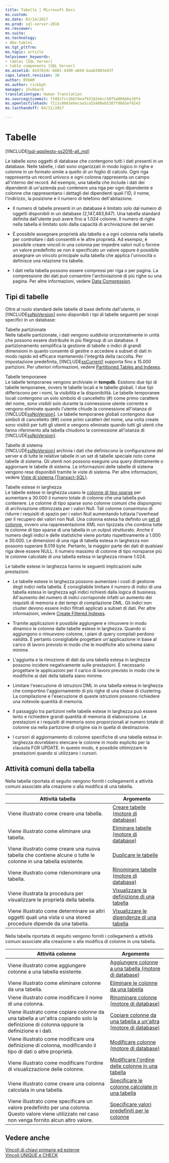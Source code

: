 ```yaml
---
title: Tabelle | Microsoft Docs
ms.custom: 
ms.date: 03/14/2017
ms.prod: sql-server-2016
ms.reviewer: 
ms.suite: 
ms.technology:
- dbe-tables
ms.tgt_pltfrm: 
ms.topic: article
helpviewer_keywords:
- tables [SQL Server]
- table components [SQL Server]
ms.assetid: 82d7819c-b801-4309-a849-baa63083e83f
caps.latest.revision: 30
author: BYHAM
ms.author: rickbyh
manager: jhubbard
translationtype: Human Translation
ms.sourcegitcommit: f3481fcc2bb74eaf93182e6cc58f5a06666e10f4
ms.openlocfilehash: 7111c0043ebecaa5ca55480eb530ffd665ef4243
ms.lasthandoff: 04/11/2017

---
```

# <a name="tables"></a>Tabelle
[!INCLUDE[tsql-appliesto-ss2016-all_md](../../includes/tsql-appliesto-ss2016-all-md.md)]

  Le tabelle sono oggetti di database che contengono tutti i dati presenti in un database. Nelle tabelle, i dati sono organizzati in modo logico in righe e colonne in un formato simile a quello di un foglio di calcolo. Ogni riga rappresenta un record univoco e ogni colonna rappresenta un campo all'interno del record. Ad esempio, una tabella che include i dati dei dipendenti di un'azienda può contenere una riga per ogni dipendente e colonne che rappresentano i dettagli dei dipendenti quali l'ID, il nome, l'indirizzo, la posizione e il numero di telefono dell'abitazione.  
  
-   Il numero di tabelle presenti in un database è limitato solo dal numero di oggetti disponibili in un database (2,147,483,647). Una tabella standard definita dall'utente può avere fino a 1.024 colonne. Il numero di righe nella tabella è limitato solo dalla capacità di archiviazione del server.  
  
-   È possibile assegnare proprietà alla tabella e a ogni colonna nella tabella per controllare i dati consentiti e le altre proprietà. Ad esempio, è possibile creare vincoli in una colonna per impedire valori null o fornire un valore predefinito se non è specificato un valore oppure è possibile assegnare un vincolo principale sulla tabella che applica l'univocità o definisce una relazione tra tabelle.  
  
-   I dati nella tabella possono essere compressi per riga o per pagina. La compressione dei dati può consentire l'archiviazione di più righe su una pagina. Per altre informazioni, vedere [Data Compression](../../relational-databases/data-compression/data-compression.md).  
  
## <a name="types-of-tables"></a>Tipi di tabelle  
 Oltre al ruolo standard delle tabelle di base definite dall'utente, in [!INCLUDE[ssNoVersion](../../includes/ssnoversion-md.md)] sono disponibili i tipi di tabelle seguenti per scopi specifici in un database:  
  
 Tabelle partizionate  
 Nelle tabelle partizionate, i dati vengono suddivisi orizzontalmente in unità che possono essere distribuite in più filegroup di un database. Il partizionamento semplifica la gestione di tabelle o indici di grandi dimensioni in quanto consente di gestire o accedere a subset di dati in modo rapido ed efficace mantenendo l'integrità della raccolta. Per impostazione predefinita, [!INCLUDE[ssCurrent](../../includes/sscurrent-md.md)] supporta fino a 15.000 partizioni. Per ulteriori informazioni, vedere [Partitioned Tables and Indexes](../../relational-databases/partitions/partitioned-tables-and-indexes.md).  
  
 Tabelle temporanee  
 Le tabelle temporanee vengono archiviate in **tempdb**. Esistono due tipi di tabelle temporanee, ovvero le tabelle locali e le tabelle globali. I due tipi differiscono per i nomi, la visibilità e la disponibilità. Le tabelle temporanee locali contengono un solo simbolo di cancelletto (#) come primo carattere del nome, sono visibili solo durante la connessione utente corrente e vengono eliminate quando l'utente chiude la connessione all'istanza di [!INCLUDE[ssNoVersion](../../includes/ssnoversion-md.md)]. Le tabelle temporanee globali contengono due simboli di cancelletto (##) come primi caratteri del nome, una volta create sono visibili per tutti gli utenti e vengono eliminate quando tutti gli utenti che fanno riferimento alla tabella chiudono la connessione all'istanza di [!INCLUDE[ssNoVersion](../../includes/ssnoversion-md.md)].  
  
 Tabelle di sistema  
 [!INCLUDE[ssNoVersion](../../includes/ssnoversion-md.md)] archivia i dati che definiscono la configurazione del server e di tutte le relative tabelle in un set di tabelle speciale noto come tabelle di sistema. Gli utenti non possono eseguire una query direttamente o aggiornare le tabelle di sistema. Le informazioni delle tabelle di sistema vengono rese disponibili tramite le viste di sistema. Per altre informazioni, vedere [Viste di sistema &#40;Transact-SQL&#41;](http://msdn.microsoft.com/library/35a6161d-7f43-4e00-bcd3-3091f2015e90).  
  
 Tabelle estese in larghezza  
 Le tabelle estese in larghezza usano le [colonne di tipo sparse](../../relational-databases/tables/use-sparse-columns.md) per aumentare a 30.000 il numero totale di colonne che una tabella può contenere. Le colonne di tipo sparse sono colonne comuni che dispongono di archiviazione ottimizzata per i valori Null. Tali colonne consentono di ridurre i requisiti di spazio per i valori Null aumentando tuttavia l'overhead per il recupero dei valori non Null. Una colonna estesa ha definito un [set di colonne](../../relational-databases/tables/use-column-sets.md), ovvero una rappresentazione XML non tipizzata che combina tutte le colonne di tipo sparse di una tabella in un output strutturato. Anche il numero degli indici e delle statistiche viene portato rispettivamente a 1.000 e 30.000. Le dimensioni di una riga di tabella estesa in larghezza non possono superare 8.019 byte. Pertanto, la maggior parte dei dati di qualsiasi riga deve essere NULL. Il numero massimo di colonne di tipo nonsparse più le colonne calcolate di una tabella estesa in larghezza rimane 1.024.  
  
 Le tabelle estese in larghezza hanno le seguenti implicazioni sulle prestazioni.  
  
-   Le tabelle estese in larghezza possono aumentare i costi di gestione degli indici nella tabella. È consigliabile limitare il numero di indici di una tabella estesa in larghezza agli indici richiesti dalla logica di business. All'aumento del numero di indici corrisponde infatti un aumento dei requisiti di memoria e dei tempi di compilazione DML. Gli indici non cluster devono essere indici filtrati applicati a subset di dati. Per altre informazioni, vedere [Create Filtered Indexes](../../relational-databases/indexes/create-filtered-indexes.md).  
  
-   Tramite applicazioni è possibile aggiungere e rimuovere in modo dinamico le colonne dalle tabelle estese in larghezza. Quando si aggiungono o rimuovono colonne, i piani di query compilati perdono validità. È pertanto consigliabile progettare un'applicazione in base al carico di lavoro previsto in modo che le modifiche allo schema siano minime.  
  
-   L'aggiunta e la rimozione di dati da una tabella estesa in larghezza possono incidere negativamente sulle prestazioni. È necessario progettare le applicazioni per il carico di lavoro previsto in modo che le modifiche ai dati della tabella siano minime.  
  
-   Limitare l'esecuzione di istruzioni DML in una tabella estesa in larghezza che comportino l'aggiornamento di più righe di una chiave di clustering. La compilazione e l'esecuzione di queste istruzioni possono richiedere una notevole quantità di memoria.  
  
-   Il passaggio tra partizioni nelle tabelle estese in larghezza può essere lento e richiedere grandi quantità di memoria di elaborazione. Le prestazioni e i requisiti di memoria sono proporzionali al numero totale di colonne sia nella partizione di origine sia in quella di destinazione.  
  
-   I cursori di aggiornamento di colonne specifiche di una tabella estesa in larghezza dovrebbero elencare le colonne in modo esplicito per la clausola FOR UPDATE. In questo modo, è possibile ottimizzare le prestazioni quando si utilizzano i cursori.  
  
## <a name="common-table-tasks"></a>Attività comuni della tabella  
 Nella tabella riportata di seguito vengono forniti i collegamenti a attività comuni associate alla creazione o alla modifica di una tabella.  
  
|Attività tabella|Argomento|  
|-----------------|-----------|  
|Viene illustrato come creare una tabella.|[Creare tabelle &#40;motore di database&#41;](../../relational-databases/tables/create-tables-database-engine.md)|  
|Viene illustrato come eliminare una tabella.|[Eliminare tabelle &#40;motore di database&#41;](../../relational-databases/tables/delete-tables-database-engine.md)|  
|Viene illustrato come creare una nuova tabella che contiene alcune o tutte le colonne in una tabella esistente.|[Duplicare le tabelle](../../relational-databases/tables/duplicate-tables.md)|  
|Viene illustrato come ridenominare una tabella.|[Rinominare tabelle &#40;motore di database&#41;](../../relational-databases/tables/rename-tables-database-engine.md)|  
|Viene illustrata la procedura per visualizzare le proprietà della tabella.|[Visualizzare la definizione di una tabella](../../relational-databases/tables/view-the-table-definition.md)|  
|Viene illustrato come determinare se altri oggetti quali una vista o una stored procedure dipende da una tabella.|[Visualizzare le dipendenze di una tabella](../../relational-databases/tables/view-the-dependencies-of-a-table.md)|  
  
 Nella tabella riportata di seguito vengono forniti i collegamenti a attività comuni associate alla creazione o alla modifica di colonne in una tabella.  
  
|Attività colonne|Argomento|  
|------------------|-----------|  
|Viene illustrato come aggiungere colonne a una tabella esistente.|[Aggiungere colonne a una tabella &#40;motore di database&#41;](../../relational-databases/tables/add-columns-to-a-table-database-engine.md)|  
|Viene illustrato come eliminare colonne da una tabella.|[Eliminare le colonne da una tabella](../../relational-databases/tables/delete-columns-from-a-table.md)|  
|Viene illustrato come modificare il nome di una colonna.|[Rinominare colonne &#40;motore di database&#41;](../../relational-databases/tables/rename-columns-database-engine.md)|  
|Viene illustrato come copiare colonne da una tabella a un'altra copiando solo la definizione di colonna oppure la definizione e i dati.|[Copiare colonne da una tabella a un'altra &#40;motore di database&#41;](../../relational-databases/tables/copy-columns-from-one-table-to-another-database-engine.md)|  
|Viene illustrato come modificare una definizione di colonna, modificando il tipo di dati o altre proprietà.|[Modificare colonne &#40;motore di database&#41;](../../relational-databases/tables/modify-columns-database-engine.md)|  
|Viene illustrato come modificare l'ordine di visualizzazione delle colonne.|[Modificare l'ordine delle colonne in una tabella](../../relational-databases/tables/change-column-order-in-a-table.md)|  
|Viene illustrato come creare una colonna calcolata in una tabella.|[Specificare le colonne calcolate in una tabella](../../relational-databases/tables/specify-computed-columns-in-a-table.md)|  
|Viene illustrato come specificare un valore predefinito per una colonna. Questo valore viene utilizzato nel caso non venga fornito alcun altro valore.|[Specificare valori predefiniti per le colonne](../../relational-databases/tables/specify-default-values-for-columns.md)|  
  
## <a name="see-also"></a>Vedere anche  
 [Vincoli di chiavi primarie ed esterne](../../relational-databases/tables/primary-and-foreign-key-constraints.md)   
 [Vincoli UNIQUE e CHECK](../../relational-databases/tables/unique-constraints-and-check-constraints.md)  
  
  
